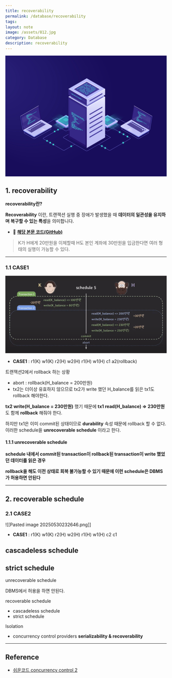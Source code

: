 ```yaml
---
title: recoverability
permalink: /database/recoverability
tags: 
layout: note
image: /assets/812.jpg
category: Database
description: recoverability
---
```


![](/assets/812.jpg)

## 1. recoverability

**recoverability란?**

**Recoverability** 이란, 트랜잭션 실행 중 장애가 발생했을 때 **데이터의 일관성을 유지하며 복구할 수 있는 특성**을 의미합니다.

- 🐙 **[해당 본문 코드(GitHub)](https://github.com/yanggwangseong/implementation/tree/main/concurrency-control)** 

>  K가 H에게 20만원을 이체할때 H도 본인 계좌에 30만원을 입금한다면 여러 형태의 실행이 가능할 수 있다.

---

### 1.1 CASE1

![](/assets/recoverability01.png)

- **CASE1** : r1(K) w1(K) r2(H) w2(H) r1(H) w1(H) c1 a2(rollback)

트랜잭션2에서 rollback 하는 상황

- abort : rollback(H_balance = 200만원)
- tx2는 더이상 유효하지 않으므로 tx2가 write 했던 H_balance를 읽은 tx1도 rollback 해야한다.

**tx2 write(H_balance = 230만원)** 했기 때문에 **tx1 read(H_balance) => 230만원** 도 함께 **rollback** 해줘야 한다.

하지만 tx1은 이미 commit된 상태이므로 **durability** 속성 때문에 rollback 할 수 없다. 이러한 schedule을 **unrecoverable schedule** 이라고 한다.

#### 1.1.1 unrecoverable schedule

**schedule 내에서 commit된 transaction이 rollback된 transaction이 write 했었던 데이터를 읽은 경우** 

**rollback을 해도 이전 상태로 회복 불가능할 수 있기 때문에 이런 schedule은 DBMS가 허용하면 안된다** 

---

## 2. recoverable schedule

### 2.1 CASE2

![[Pasted image 20250530232646.png]]

- **CASE1** : r1(K) w1(K) r2(H) w2(H) r1(H) w1(H) c2 c1

## cascadeless schedule

## strict schedule


unrecoverable schedule

DBMS에서 허용을 하면 안된다.

recoverable schedule

- cascadeless schedule
- strict schedule

Isolation

- concurrency control providers **serializability & recoverability** 


---

## Reference

- [쉬운코드 concurrency control 2](https://www.youtube.com/watch?v=89TZbhmo8zk) 
